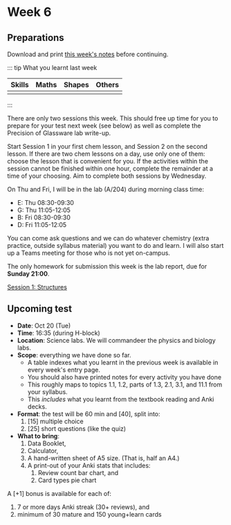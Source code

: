 # Week 6

## Preparations

Download and print [this week's notes](/resources/worksheets/) before continuing.

<Foldable>

::: tip What you learnt last week

<center>

|  Skills   |   Maths   |   Shapes  |  Others  |
|:---------:|:---------:|:---------:|:--------:|
|           |           |           |          |

</center>

:::

</Foldable>

There are only two sessions this week.  This should free up time for you to prepare for your test next week (see below) as well as complete the Precision of Glassware lab write-up.

Start Session 1 in your first chem lesson, and Session 2 on the second lesson.  If there are two chem lessons on a day, use only one of them: choose the lesson that is convenient for you.  If the activities within the session cannot be finished within one hour, complete the remainder at a time of your choosing.  Aim to complete both sessions by Wednesday.

On Thu and Fri, I will be in the lab (A/204) during morning class time:

* E: Thu 08:30-09:30
* G: Thu 11:05-12:05
* B: Fri 08:30-09:30
* D: Fri 11:05-12:05

You can come ask questions and we can do whatever chemistry (extra practice, outside syllabus material) you want to do and learn.  I will also start up a Teams meeting for those who is not yet on-campus.

The only homework for submission this week is the lab report, due for **Sunday 21:00**.

<a href="./Session1" class="el-button el-button--success">Session 1: Structures </a>

<!-- <a href="./Session2" class="el-button el-button--success">Session 2: Equations</a> -->

## Upcoming test

* **Date**: Oct 20 (Tue)
* **Time**: 16:35 (during H-block)
* **Location**: Science labs.  We will commandeer the physics and biology labs.
* **Scope**: everything we have done so far.
  * A table indexes what you learnt in the previous week is available in every week's entry page.
  * You should also have printed notes for every activity you have done
  * This roughly maps to topics 1.1, 1.2, parts of 1.3, 2.1, 3.1, and 11.1 from your syllabus.
  * This *includes* what you learnt from the textbook reading and Anki decks.
* **Format**: the test will be 60 min and [40], split into:
  1. [15] multiple choice
  2. [25] short questions (like the quiz)
* **What to bring**:
  1. Data Booklet,
  2. Calculator,
  3. A hand-written sheet of A5 size.  (That is, half an A4.)
  4. A print-out of your Anki stats that includes:
     1. Review count bar chart, and
     2. Card types pie chart

A [+1] bonus is available for each of:
1. 7 or more days Anki streak (30+ reviews), and
2. minimum of 30 mature and 150 young+learn cards

<!-- ## Class Collage

In this section I will post a selection of the homework your class submitted.  Check back next week! -->